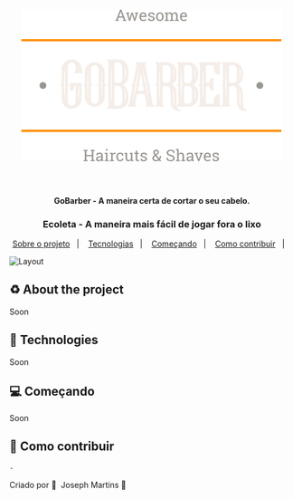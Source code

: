 <h1 align="center">
  <img src="https://github.com/JosephMartins/gobarber-web/blob/master/src/assets/logo.svg" alt="Logo"><br /><br />
  <h4 align="center">  
  GoBarber - A maneira certa de cortar o seu cabelo.
</h4>
</h1>

<h3 align="center">
  
  Ecoleta - A maneira mais fácil de jogar fora o lixo
</h3>
<p align="center">
  <a href="#recycle-about-the-project">Sobre o projeto</a>&nbsp;&nbsp;&nbsp;|&nbsp;&nbsp;&nbsp;
  <a href="#-technologies">Tecnologias</a>&nbsp;&nbsp;&nbsp;|&nbsp;&nbsp;&nbsp;
  <a href="#-getting-started">Começando</a>&nbsp;&nbsp;&nbsp;|&nbsp;&nbsp;&nbsp;
  <a href="#-how-to-contribute">Como contribuir</a>&nbsp;&nbsp;&nbsp;|&nbsp;&nbsp;&nbsp;
  
</p>

<!-- <p id="insomniaButton" align="center">

  <a href="https://insomnia.rest/run" target="_blank"><img src="https://insomnia.rest/images/run.svg" alt="Run in Insomnia"></a>
</p> -->

<img alt="Layout" src=".github/mockup.png">

## :recycle: About the project

Soon

## 🚀 Technologies

Soon

## 💻 Começando

Soon

## 🤔 Como contribuir


```
-
```

Criado por 💜&nbsp;  Joseph  Martins 👋
